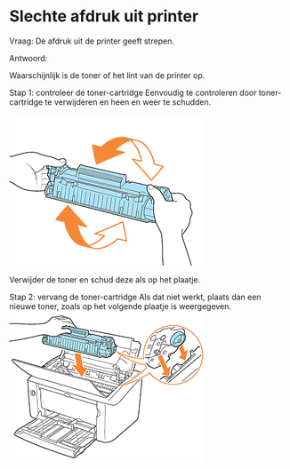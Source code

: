 # Slechte afdruk uit printer
Vraag:
De afdruk uit de printer geeft strepen.

Antwoord:

Waarschijnlijk is de toner of het lint van de printer op.

Stap 1: controleer de toner-cartridge
Eenvoudig te controleren door toner-cartridge te verwijderen en heen en weer te schudden.

![slechtafdruk1](/kennissys/img/slechtafdruk1.png)

Verwijder de toner en schud deze als op het plaatje.


Stap 2: vervang de toner-cartridge
Als dat niet werkt, plaats dan een nieuwe toner, zoals op het volgende plaatje is weergegeven.  
![slechtafdruk2](/kennissys/img/slechtafdruk2.png)


